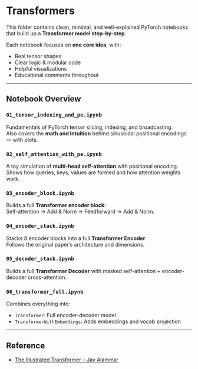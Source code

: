 # Transformers

This folder contains clean, minimal, and well-explained PyTorch notebooks that build up a **Transformer model step-by-step**.

Each notebook focuses on **one core idea**, with:
- Real tensor shapes
- Clear logic & modular code
- Helpful visualizations
- Educational comments throughout

---

## Notebook Overview

### `01_tensor_indexing_and_pe.ipynb`
Fundamentals of PyTorch tensor slicing, indexing, and broadcasting.  
Also covers the **math and intuition** behind sinusoidal positional encodings — with plots.

### `02_self_attention_with_pe.ipynb`
A toy simulation of **multi-head self-attention** with positional encoding.  
Shows how queries, keys, values are formed and how attention weights work.

### `03_encoder_block.ipynb`
Builds a full **Transformer encoder block**:  
Self-attention → Add & Norm → Feedforward → Add & Norm.

### `04_encoder_stack.ipynb`
Stacks 8 encoder blocks into a full **Transformer Encoder**.  
Follows the original paper’s architecture and dimensions.

### `05_decoder_stack.ipynb`
Builds a full **Transformer Decoder** with masked self-attention + encoder-decoder cross-attention.

### `06_transformer_full.ipynb`
Combines everything into:
- `Transformer`: Full encoder-decoder model
- `TransformerWithEmbeddings`: Adds embeddings and vocab projection
---

## Reference

- [The Illustrated Transformer – Jay Alammar](https://jalammar.github.io/illustrated-transformer/)
